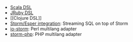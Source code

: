 * [Scala DSL](https://github.com/velvia/ScalaStorm)
* [JRuby DSL](https://github.com/colinsurprenant/redstorm)
* [[Clojure DSL]]
* [Storm/Esper integration](https://github.com/tomdz/storm-esper): Streaming SQL on top of Storm
* [io-storm](https://github.com/gphat/io-storm): Perl multilang adapter
* [storm-php](https://github.com/lazyshot/storm-php): PHP multilang adapter